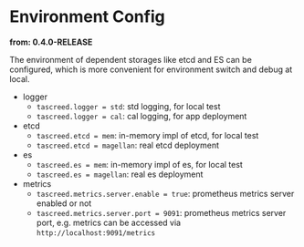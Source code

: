 # Environment Config

**from: 0.4.0-RELEASE**

The environment of dependent storages like etcd and ES can be configured, which is more convenient for environment switch and debug at local.

- logger
	+ `tascreed.logger = std`: std logging, for local test
	+ `tascreed.logger = cal`: cal logging, for app deployment
- etcd
	+ `tascreed.etcd = mem`: in-memory impl of etcd, for local test
	+ `tascreed.etcd = magellan`: real etcd deployment
- es
	+ `tascreed.es = mem`: in-memory impl of es, for local test
	+ `tascreed.es = magellan`: real es deployment
- metrics
	+ `tascreed.metrics.server.enable = true`: prometheus metrics server enabled or not
	+ `tascreed.metrics.server.port = 9091`: prometheus metrics server port, e.g. metrics can be accessed via `http://localhost:9091/metrics`